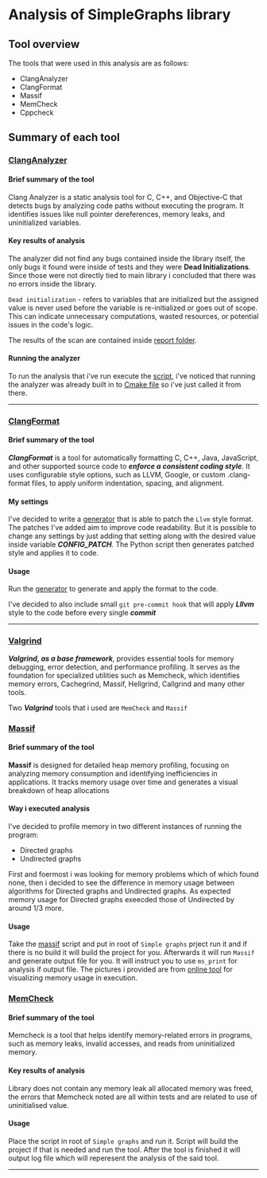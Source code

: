 # Analysis of SimpleGraphs library

## Tool overview

The tools that were used in this analysis are as follows:

- ClangAnalyzer
- ClangFormat
- Massif
- MemCheck
- Cppcheck

## Summary of each tool

### [ClangAnalyzer](https://clang-analyzer.llvm.org/)

#### Brief summary of the tool

Clang Analyzer is a static analysis tool for C, C++, and Objective-C that detects bugs by analyzing code paths without executing the program. It identifies issues like null pointer dereferences, memory leaks, and uninitialized variables.

#### Key results of analysis

The analyzer did not find any bugs contained inside the library itself, the only bugs it found were inside of tests and they were **Dead Initializations**. Since those were not directly tied to main library i concluded that there was no errors inside the library.

`Dead initialization` - refers to variables that are initialized but the assigned value is never used before the variable is re-initialized or goes out of scope. This can indicate unnecessary computations, wasted resources, or potential issues in the code's logic.

The results of the scan are contained inside [report folder](./ClangAnalyzer/run-clangAnalyzer.sh).

#### Running the analyzer

To run the analysis that i've run execute the [script](./ClangAnalyzer/run-clangAnalyzer.sh), i've noticed that running the analyzer was already built in to [Cmake file](./SimpleGraphs/CMakeLists.txt) so i've just called it from there.

---

### [ClangFormat](https://clang.llvm.org/docs/ClangFormat.html)

#### Brief summary of the tool

_**ClangFormat**_ is a tool for automatically formatting C, C++, Java, JavaScript, and other supported source code to _**enforce a consistent coding style**_.
It uses configurable style options, such as LLVM, Google, or custom .clang-format files, to apply uniform indentation, spacing, and alignment.

#### My settings

I've decided to write a [generator](./ClangFormat/generateStyle) that is able to patch the `Llvm` style format.
The patches I've added aim to improve code readability.
But it is possible to change any settings by just adding that setting along with the desired value inside variable **_CONFIG_PATCH_**.
The Python script then generates patched style and applies it to code.

#### Usage

Run the [generator](./ClangFormat/generateStyle) to generate and apply the format to the code.

I've decided to also include small `git pre-commit hook` that will apply **_Lllvm_** style to the code before every single **_commit_**

---

### [Valgrind](https://valgrind.org/)

**_Valgrind, as a base framework_**, provides essential tools for memory debugging, error detection, and performance profiling. It serves as the foundation for specialized utilities such as Memcheck, which identifies memory errors, Cachegrind, Massif, Hellgrind, Callgrind and many other tools.

Two **_Valgrind_** tools that i used are `MemCheck` and `Massif`
### [Massif](https://valgrind.org/docs/manual/ms-manual.html)

#### Brief summary of the tool

**Massif** is designed for detailed heap memory profiling, focusing on analyzing memory consumption and identifying inefficiencies in applications. It tracks memory usage over time and generates a visual breakdown of heap allocations

#### Way i executed analysis 

I've decided to profile memory in two different instances of running the program:
- Directed graphs
- Undirected graphs

First and foermost i was looking for memory problems which of which found none, then i decided to see the difference in memory usage between algorithms for Directed graphs and Undirected graphs.
As expected memory usage for Directed graphs exeecded those of Undirected by around 1/3 more.

#### Usage 

Take the [massif](./Valgrind/Massif/massif.sh) script and put in root of `Simple graphs` prject run it and if there is no build it will build the project for you.
Afterwards it will run `Massif` and  generate output file for you. It will instruct you to use `ms_print` for analysis if output file. The pictures i provided are from [online tool](http://boutglay.com/massifjs/) for visualizing memory usage in execution.


### [MemCheck](https://valgrind.org/docs/manual/quick-start.html)

#### Brief summary of the tool 

Memcheck is a tool that helps identify memory-related errors in programs, such as memory leaks, invalid accesses, and reads from uninitialized memory. 

#### Key results of analysis 

Library does not contain any memory leak all allocated memory was freed, the errors that Memcheck noted are all within tests and are related to use of uninitialised value. 


#### Usage
 
Place the script in root of `Simple graphs` and run it. Script will build the project if that is needed and run the tool. After the tool is finished it will output log file which will reperesent the analysis of the said tool.

---